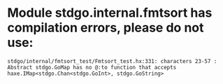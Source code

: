 # Module stdgo.internal.fmtsort has compilation errors, please do not use:
```
stdgo/internal/fmtsort_test/Fmtsort_test.hx:331: characters 23-57 : Abstract stdgo.GoMap has no @:to function that accepts haxe.IMap<stdgo.Chan<stdgo.GoInt>, stdgo.GoString>

```


